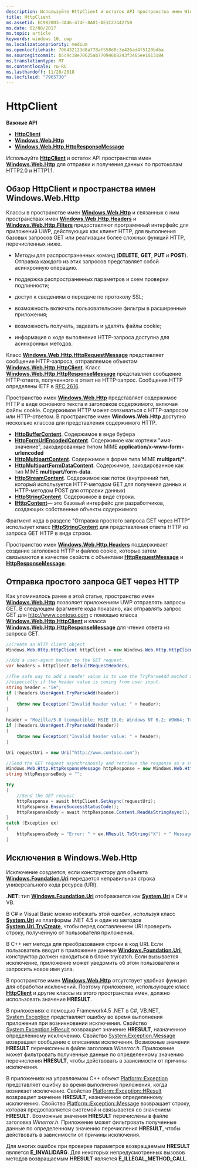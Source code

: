 ```yaml
---
description: Используйте HttpClient и остаток API пространства имен Windows.Web.Http для отправки и получения данных по протоколам HTTP2.0 и HTTP1.1.
title: HttpClient
ms.assetid: EC9820D3-3A46-474F-8A01-AE1C27442750
ms.date: 02/08/2017
ms.topic: article
keywords: windows 10, uwp
ms.localizationpriority: medium
ms.openlocfilehash: 706432123d8a778af558d0c3e426ad4f5120bdba
ms.sourcegitcommit: b5c9c18e70625ab770946b8243f3465ee1013184
ms.translationtype: MT
ms.contentlocale: ru-RU
ms.lasthandoff: 11/28/2018
ms.locfileid: "7965730"
---
```

# <a name="httpclient"></a>HttpClient


**Важные API**

-   [**HttpClient**](https://msdn.microsoft.com/library/windows/apps/dn298639)
-   [**Windows.Web.Http**](https://msdn.microsoft.com/library/windows/apps/dn279692)
-   [**Windows.Web.Http.HttpResponseMessage**](https://msdn.microsoft.com/library/windows/apps/dn279631)

Используйте [**HttpClient**](https://msdn.microsoft.com/library/windows/apps/dn298639) и остаток API пространства имен [**Windows.Web.Http**](https://msdn.microsoft.com/library/windows/apps/dn279692) для отправки и получения данных по протоколам HTTP2.0 и HTTP1.1.

## <a name="overview-of-httpclient-and-the-windowswebhttp-namespace"></a>Обзор HttpClient и пространства имен Windows.Web.Http

Классы в пространстве имен [**Windows.Web.Http**](https://msdn.microsoft.com/library/windows/apps/dn279692) и связанных с ним пространствах имен [**Windows.Web.Http.Headers**](https://msdn.microsoft.com/library/windows/apps/dn252713) и [**Windows.Web.Http.Filters**](https://msdn.microsoft.com/library/windows/apps/dn298623) предоставляют программный интерфейс для приложений UWP, действующих как клиент HTTP, для выполнения базовых запросов GET или реализации более сложных функций HTTP, перечисленных ниже.

-   Методы для распространенных команд (**DELETE**, **GET**, **PUT** и **POST**). Отправка каждого из этих запросов представляет собой асинхронную операцию.

-   поддержка распространенных параметров и схем проверки подлинности;

-   доступ к сведениям о передаче по протоколу SSL;

-   возможность включать пользовательские фильтры в расширенные приложения;

-   возможность получать, задавать и удалять файлы cookie;

-   информация о ходе выполнения HTTP-запроса доступна для асинхронных методов.

Класс [**Windows.Web.Http.HttpRequestMessage**](https://msdn.microsoft.com/library/windows/apps/dn279617) представляет сообщение HTTP-запроса, отправляемое объектом [**Windows.Web.Http.HttpClient**](https://msdn.microsoft.com/library/windows/apps/dn298639). Класс [**Windows.Web.Http.HttpResponseMessage**](https://msdn.microsoft.com/library/windows/apps/dn279631) представляет сообщение HTTP-ответа, полученного в ответ на HTTP-запрос. Сообщения HTTP определены IETF в [RFC 2616](http://go.microsoft.com/fwlink/p/?linkid=241642).

Пространство имен [**Windows.Web.Http**](https://msdn.microsoft.com/library/windows/apps/dn279692) представляет содержимое HTTP в виде основного текста и заголовков содержимого, включая файлы cookie. Содержимое HTTP может связываться с HTTP-запросом или HTTP-ответом. В пространстве имен **Windows.Web.Http** доступно несколько классов для представления содержимого HTTP.

-   [**HttpBufferContent**](https://msdn.microsoft.com/library/windows/apps/dn298625). Содержимое в виде буфера
-   [**HttpFormUrlEncodedContent**](https://msdn.microsoft.com/library/windows/apps/dn298685). Содержимое как кортежи "имя-значение", закодированные типом MIME **application/x-www-form-urlencoded**
-   [**HttpMultipartContent**](https://msdn.microsoft.com/library/windows/apps/dn298708). Содержимое в форме типа MIME **multipart/\***.
-   [**HttpMultipartFormDataContent**](https://msdn.microsoft.com/library/windows/apps/dn279596). Содержимое, закодированное как тип MIME **multipart/form-data**.
-   [**HttpStreamContent**](https://msdn.microsoft.com/library/windows/apps/dn279649). Содержимое как поток (внутренний тип, который используется HTTP-методом GET для получения данных и HTTP-методом POST для отправки данных)
-   [**HttpStringContent**](https://msdn.microsoft.com/library/windows/apps/dn279661). Содержимое в виде строки.
-   [**IHttpContent**](https://msdn.microsoft.com/library/windows/apps/dn279684)— это базовый интерфейс для разработчиков, создающих собственные объекты содержимого

Фрагмент кода в разделе "Отправка простого запроса GET через HTTP" использует класс [**HttpStringContent**](https://msdn.microsoft.com/library/windows/apps/dn279661) для представления ответа HTTP из запроса GET HTTP в виде строки.

Пространство имен [**Windows.Web.Http.Headers**](https://msdn.microsoft.com/library/windows/apps/dn252713) поддерживает создание заголовков HTTP и файлов cookie, которые затем связываются в качестве свойств с объектами [**HttpRequestMessage**](https://msdn.microsoft.com/library/windows/apps/dn279617) и [**HttpResponseMessage**](https://msdn.microsoft.com/library/windows/apps/dn279631).

## <a name="send-a-simple-get-request-over-http"></a>Отправка простого запроса GET через HTTP

Как упоминалось ранее в этой статье, пространство имен [**Windows.Web.Http**](https://msdn.microsoft.com/library/windows/apps/dn279692) позволяет приложениям UWP отправлять запросы GET. В следующем фрагменте кода показано, как отправлять запрос GET для http://www.contoso.com с помощью класса [**Windows.Web.Http.HttpClient**](https://msdn.microsoft.com/library/windows/apps/dn298639) и класса [**Windows.Web.Http.HttpResponseMessage**](https://msdn.microsoft.com/library/windows/apps/dn279631) для чтения ответа из запроса GET.

```csharp
//Create an HTTP client object
Windows.Web.Http.HttpClient httpClient = new Windows.Web.Http.HttpClient();

//Add a user-agent header to the GET request. 
var headers = httpClient.DefaultRequestHeaders;

//The safe way to add a header value is to use the TryParseAdd method and verify the return value is true,
//especially if the header value is coming from user input.
string header = "ie";
if (!headers.UserAgent.TryParseAdd(header))
{
    throw new Exception("Invalid header value: " + header);
}

header = "Mozilla/5.0 (compatible; MSIE 10.0; Windows NT 6.2; WOW64; Trident/6.0)";
if (!headers.UserAgent.TryParseAdd(header))
{
    throw new Exception("Invalid header value: " + header);
}

Uri requestUri = new Uri("http://www.contoso.com");

//Send the GET request asynchronously and retrieve the response as a string.
Windows.Web.Http.HttpResponseMessage httpResponse = new Windows.Web.Http.HttpResponseMessage();
string httpResponseBody = "";

try
{
    //Send the GET request
    httpResponse = await httpClient.GetAsync(requestUri);
    httpResponse.EnsureSuccessStatusCode();
    httpResponseBody = await httpResponse.Content.ReadAsStringAsync();
}
catch (Exception ex)
{
    httpResponseBody = "Error: " + ex.HResult.ToString("X") + " Message: " + ex.Message;
}
```

## <a name="exceptions-in-windowswebhttp"></a>Исключения в Windows.Web.Http

Исключение создается, если конструктору для объекта [**Windows.Foundation.Uri**](https://msdn.microsoft.com/library/windows/apps/br225998) передается неправильная строка универсального кода ресурса (URI).

**.NET:** тип [**Windows.Foundation.Uri**](https://msdn.microsoft.com/library/windows/apps/br225998) отображается как [**System.Uri**](https://msdn.microsoft.com/library/windows/apps/xaml/system.uri.aspx) в C# и VB.

В C# и Visual Basic можно избежать этой ошибки, используя класс [**System.Uri**](https://msdn.microsoft.com/library/windows/apps/xaml/system.uri.aspx) из платформы .NET 4.5 и один из методов [**System.Uri.TryCreate**](https://msdn.microsoft.com/library/windows/apps/xaml/system.uri.trycreate.aspx), чтобы перед составлением URI проверить строку, полученную от пользователя приложения.

В C++ нет метода для преобразования строки в код URI. Если пользователь вводит в приложение данные [**Windows.Foundation.Uri**](https://msdn.microsoft.com/library/windows/apps/br225998), конструктор должен находиться в блоке try/catch. Если вызывается исключение, приложение может уведомить об этом пользователя и запросить новое имя узла.

В пространстве имен [**Windows.Web.Http**](https://msdn.microsoft.com/library/windows/apps/dn279692) отсутствует удобная функция для обработки исключений. Поэтому приложение, использующее класс [**HttpClient**](https://msdn.microsoft.com/library/windows/apps/dn298639) и другие классы из этого пространства имен, должно использовать значение **HRESULT**.

В приложениях с помощью Framework4.5 .NET в C#, VB.NET, [System.Exception](http://msdn.microsoft.com/library/system.exception.aspx) представляет ошибку во время выполнения приложения при возникновении исключения. Свойство [System.Exception.HResult](http://msdn.microsoft.com/library/system.exception.hresult.aspx) возвращает значение **HRESULT**, назначенное определенному исключению. Свойство [System.Exception.Message](http://msdn.microsoft.com/library/system.exception.message.aspx) возвращает сообщение с описанием исключения. Возможные значения **HRESULT** перечислены в файле заголовка *Winerror.h*. Приложение может фильтровать полученные данные по определенному значению перечисления **HRESULT**, чтобы действовать в зависимости от причины исключения.

В приложениях на управляемом C++ объект [Platform::Exception](http://msdn.microsoft.com/library/windows/apps/hh755825.aspx) представляет ошибку во время выполнения приложения, когда возникает исключение. Свойство [Platform::Exception::HResult](http://msdn.microsoft.com/library/windows/apps/hh763371.aspx) возвращает значение **HRESULT**, назначенное определенному исключению. Свойство [Platform::Exception::Message](http://msdn.microsoft.com/library/windows/apps/hh763375.aspx) возвращает строку, которая предоставляется системой и связывается со значением **HRESULT**. Возможные значения **HRESULT** перечислены в файле заголовка *Winerror.h*. Приложение может фильтровать полученные данные по определенному значению перечисления **HRESULT**, чтобы действовать в зависимости от причины исключения.

Для многих ошибок при проверке параметров возвращаемым **HRESULT** является **E\_INVALIDARG**. Для некоторых непредусмотренных вызовов методов возвращаемым **HRESULT** является **E\_ILLEGAL\_METHOD\_CALL**.

